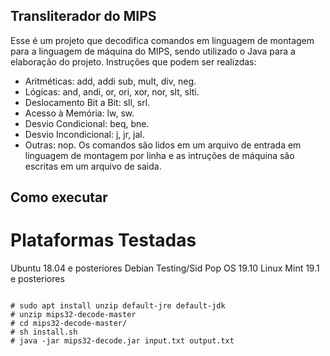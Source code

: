 ## Transliterador do MIPS
Esse é um projeto que decodifica comandos em linguagem de montagem para a linguagem 
de máquina do MIPS, sendo utilizado o Java para a elaboração do projeto.
 Instruções que podem ser realizdas:
- Aritméticas: add, addi sub, mult, div, neg. 
- Lógicas: and, andi, or, ori, xor, nor, slt, slti. 
- Deslocamento Bit a Bit: sll, srl. 
- Acesso à Memória: lw, sw. 
- Desvio Condicional: beq, bne. 
- Desvio Incondicional: j, jr, jal. 
- Outras: nop.
Os comandos são lidos em um arquivo de entrada em linguagem de montagem por linha 
e as intruções de máquina são escritas em um arquivo de saida.

## Como executar
# Plataformas Testadas
Ubuntu 18.04 e posteriores
Debian Testing/Sid
Pop OS 19.10
Linux Mint 19.1  e posteriores

<code> 
# sudo apt install unzip default-jre default-jdk &nbsp;
# unzip mips32-decode-master &nbsp;
# cd mips32-decode-master/ &nbsp;
# sh install.sh &nbsp;
# java -jar mips32-decode.jar input.txt output.txt &nbsp;
</code>
